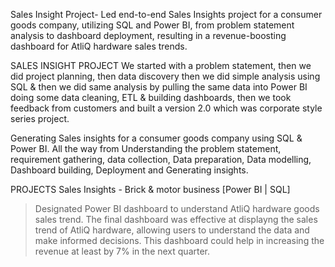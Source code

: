 Sales Insight Project- Led end-to-end Sales Insights project for a consumer goods company, utilizing SQL and Power BI, from problem statement analysis to dashboard deployment, resulting in a revenue-boosting dashboard for AtliQ hardware sales trends.

SALES INSIGHT PROJECT
We started with a problem statement, then we did project planning, then data discovery then we did simple analysis using SQL & then we did same analysis by 
pulling the same data into Power BI doing some data cleaning, ETL & building dashboards, then we took feedback from customers and built a version 2.0 which was 
corporate style series project.

Generating Sales insights for a consumer goods company using SQL & Power BI. All the way from Understanding the problem statement, requirement gathering, data 
collection, Data preparation, Data modelling, Dashboard building, Deployment and Generating insights.

PROJECTS
Sales Insights - Brick & motor business [Power BI | SQL]
> Designated  Power BI dashboard to understand AtliQ hardware goods sales trend.
> The final dashboard was effective at displayng the sales trend of AtliQ hardware, allowing users to understand the data and make informed decisions.
> This dashboard could help in increasing the revenue at least by 7% in the next quarter.
